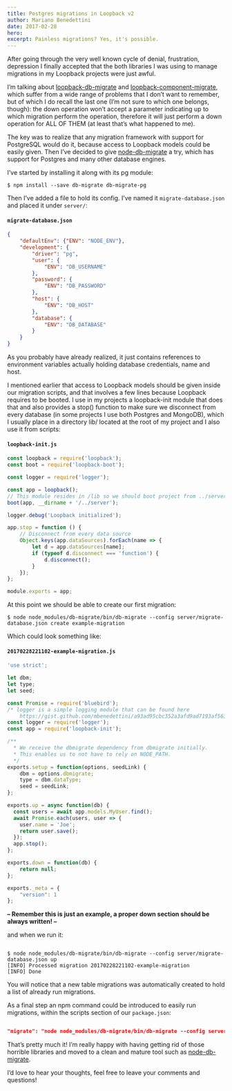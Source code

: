 ```yaml
---
title: Postgres migrations in Loopback v2
author: Mariano Benedettini
date: 2017-02-28
hero: 
excerpt: Painless migrations? Yes, it's possible. 
---
```


After going through the very well known cycle of denial, frustration, depression I finally accepted that the both libraries I was using to manage migrations in my Loopback projects were just awful.

I’m talking about [loopback-db-migrate](https://github.com/slively/loopback-db-migrate) and [loopback-component-migrate](https://github.com/fullcube/loopback-component-migrate), which suffer from a wide range of problems that I don’t want to remember, but of which I do recall the last one (I’m not sure to which one belongs, though): the down operation won’t accept a parameter indicating up to which migration perform the operation, therefore it will just perform a down operation for ALL OF THEM (at least that’s what happened to me).

The key was to realize that any migration framework with support for PostgreSQL would do it, because access to Loopback models could be easily given. Then I’ve decided to give [node-db-migrate](https://github.com/db-migrate/node-db-migrate) a try, which has support for Postgres and many other database engines.

I’ve started by installing it along with its pg module:

```shell
$ npm install --save db-migrate db-migrate-pg

```

Then I’ve added a file to hold its config. I’ve named it `migrate-database.json` and placed it under `server/`:


#### **`migrate-database.json`**
```json
{
    "defaultEnv": {"ENV": "NODE_ENV"},
    "development": {
        "driver": "pg",
        "user": {
            "ENV": "DB_USERNAME"
        },
        "password": {
            "ENV": "DB_PASSWORD"
        },
        "host": {
            "ENV": "DB_HOST"
        },
        "database": {
            "ENV": "DB_DATABASE"
        }
    }
}
```

As you probably have already realized, it just contains references to environment variables actually holding database credentials, name and host.

I mentioned earlier that access to Loopback models should be given inside our migration scripts, and that involves a few lines because Loopback requires to be booted. I use in my projects a loopback-init module that does that and also provides a stop() function to make sure we disconnect from every database (in some projects I use both Postgres and MongoDB), which I usually place in a directory lib/ located at the root of my project and I also use it from scripts:


#### **`loopback-init.js`**
```javascript
const loopback = require('loopback');
const boot = require('loopback-boot');

const logger = require('logger');

const app = loopback();
// This module resides in /lib so we should boot project from ../server
boot(app, __dirname + '/../server');

logger.debug('Loopback initialized');

app.stop = function () {
    // Disconnect from every data source
    Object.keys(app.dataSources).forEach(name => {
        let d = app.dataSources[name];
        if (typeof d.disconnect === 'function') {
            d.disconnect();
        }
    });
};

module.exports = app;

```

At this point we should be able to create our first migration:


`$ node node_modules/db-migrate/bin/db-migrate --config server/migrate-database.json create example-migration`


Which could look something like:


#### **`20170228221102-example-migration.js`**
```javascript
'use strict';

let dbm;
let type;
let seed;

const Promise = require('bluebird');
/* logger is a simple logging module that can be found here 
    https://gist.github.com/mbenedettini/a93ad95cbc352a3afd9ad7193af563d7 */
const logger = require('logger');
const app = require('loopback-init');

/**
  * We receive the dbmigrate dependency from dbmigrate initially.
  * This enables us to not have to rely on NODE_PATH.
  */
exports.setup = function(options, seedLink) {
    dbm = options.dbmigrate;
    type = dbm.dataType;
    seed = seedLink;
};

exports.up = async function(db) {
  const users = await app.models.MyUser.find();
  await Promise.each(users, user => {
    user.name = 'Joe';
    return user.save();
  });
  app.stop();
};

exports.down = function(db) {
    return null;
};

exports._meta = {
    "version": 1
};
```

**– Remember this is just an example, a proper down section should be always written! –**


and when we run it:


```shell

$ node node_modules/db-migrate/bin/db-migrate --config server/migrate-database.json up
[INFO] Processed migration 20170228221102-example-migration
[INFO] Done
```

You will notice that a new table migrations was automatically created to hold a list of already run migrations.

As a final step an npm command could be introduced to easily run migrations, within the scripts section of our `package.json`:

```json

"migrate": "node node_modules/db-migrate/bin/db-migrate --config server/migrate-database.json"

```

That’s pretty much it! I’m really happy with having getting rid of those horrible libraries and moved to a clean and mature tool such as [node-db-migrate](https://github.com/db-migrate/node-db-migrate).

I’d love to hear your thoughts, feel free to leave your comments and questions!
